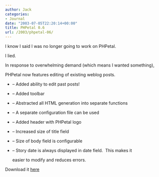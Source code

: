 ```yaml
---
author: Jack
categories:
- Journal
date: "2003-07-05T22:20:14+00:00"
title: PHPetal 0.6
url: /2003/phpetal-06/
---
```


I know I said I was no longer going to work on PHPetal.

I lied.

In response to overwhelming demand (which means I wanted something),

PHPetal now features editing of existing weblog posts.



  * &#8211; Added ability to edit past posts!
  * &#8211; Added toolbar
  * &#8211; Abstracted all HTML generation into separate functions
  * &#8211; A separate configuration file can be used
  * &#8211; Added header with PHPetal logo
  * &#8211; Increased size of title field
  * &#8211; Size of body field is configurable
  * &#8211; Story date is always displayed in date field.&nbsp; This makes it
  
    
  
    easier to modify and reduces errors.

Download it [here][1]

 [1]: https://jackbaty.com/downloads/